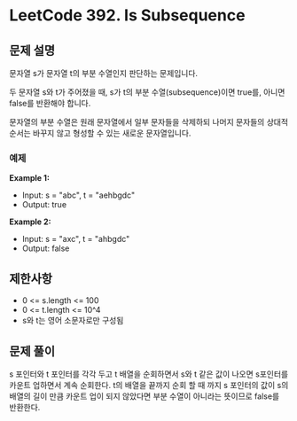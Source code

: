 # LeetCode 392. Is Subsequence

## 문제 설명

문자열 s가 문자열 t의 부분 수열인지 판단하는 문제입니다.

두 문자열 s와 t가 주어졌을 때, s가 t의 부분 수열(subsequence)이면 true를, 아니면 false를 반환해야 합니다.

문자열의 부분 수열은 원래 문자열에서 일부 문자들을 삭제하되 나머지 문자들의 상대적 순서는 바꾸지 않고 형성할 수 있는 새로운 문자열입니다.

### 예제

**Example 1:**

- Input: s = "abc", t = "aehbgdc"
- Output: true

**Example 2:**

- Input: s = "axc", t = "ahbgdc"
- Output: false

## 제한사항

- 0 <= s.length <= 100
- 0 <= t.length <= 10^4
- s와 t는 영어 소문자로만 구성됨

## 문제 풀이

s 포인터와 t 포인터를 각각 두고 t 배열을 순회하면서 s와 t 같은 값이 나오면 s포인터를 카운트 업하면서 계속 순회한다. t의 배열을 끝까지 순회 할 때 까지 s 포인터의 값이 s의 배열의 길이 만큼 카운트 업이 되지 않았다면
부분 수열이 아니라는 뜻이므로 false를 반환한다.
